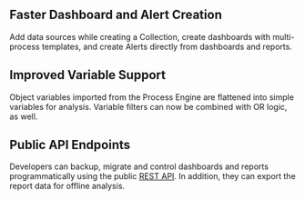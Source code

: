 ## Faster Dashboard and Alert Creation

Add data sources while creating a Collection, create dashboards with multi-process templates, and create Alerts directly from dashboards and reports.

## Improved Variable Support

Object variables imported from the Process Engine are flattened into simple variables for analysis. Variable filters can now be combined with OR logic, as well.

## Public API Endpoints

Developers can backup, migrate and control dashboards and reports programmatically using the public [REST API](https://docs.camunda.org/optimize/3.7/technical-guide/rest-api/). In addition, they can export the report data for offline analysis.

